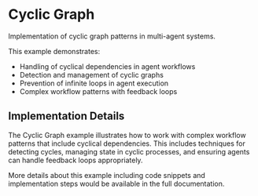 # Cyclic Graph

Implementation of cyclic graph patterns in multi-agent systems.

This example demonstrates:
- Handling of cyclical dependencies in agent workflows
- Detection and management of cyclic graphs
- Prevention of infinite loops in agent execution
- Complex workflow patterns with feedback loops

## Implementation Details

The Cyclic Graph example illustrates how to work with complex workflow patterns that include cyclical dependencies. This includes techniques for detecting cycles, managing state in cyclic processes, and ensuring agents can handle feedback loops appropriately.

More details about this example including code snippets and implementation steps would be available in the full documentation.
